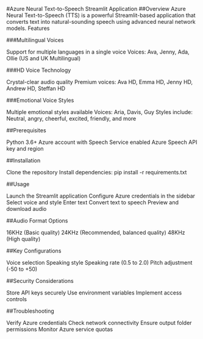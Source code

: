 #Azure Neural Text-to-Speech Streamlit Application
##Overview
Azure Neural Text-to-Speech (TTS) is a powerful Streamlit-based application that converts text into natural-sounding speech using advanced neural network models.
Features

###Multilingual Voices

Support for multiple languages in a single voice
Voices: Ava, Jenny, Ada, Ollie (US and UK Multilingual)


###HD Voice Technology

Crystal-clear audio quality
Premium voices: Ava HD, Emma HD, Jenny HD, Andrew HD, Steffan HD


###Emotional Voice Styles

Multiple emotional styles available
Voices: Aria, Davis, Guy
Styles include: Neutral, angry, cheerful, excited, friendly, and more



##Prerequisites

Python 3.6+
Azure account with Speech Service enabled
Azure Speech API key and region

##Installation

Clone the repository
Install dependencies:
pip install -r requirements.txt


##Usage

Launch the Streamlit application
Configure Azure credentials in the sidebar
Select voice and style
Enter text
Convert text to speech
Preview and download audio

##Audio Format Options

16KHz (Basic quality)
24KHz (Recommended, balanced quality)
48KHz (High quality)

##Key Configurations

Voice selection
Speaking style
Speaking rate (0.5 to 2.0)
Pitch adjustment (-50 to +50)

##Security Considerations

Store API keys securely
Use environment variables
Implement access controls

##Troubleshooting

Verify Azure credentials
Check network connectivity
Ensure output folder permissions
Monitor Azure service quotas
